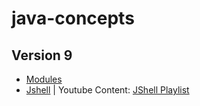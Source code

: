 # java-concepts

## Version 9

- [Modules](https://github.com/pratikpanchal4472/java-modules)
- [Jshell](v9/jshell.md) | Youtube Content: [JShell Playlist](https://www.youtube.com/playlist?list=PLqq-6Pq4lTTZh5EDIPZuaD3S25z49Rodz)
